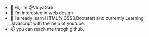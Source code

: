 - 👋 Hi, I’m @VidyaGali
- 👀 I’m interested in web design
- 🌱 I already learn HTML%,CSS3,Bootstart and currently Learning Javascript with the help of youtube.
- 📫 you can reach me throgh github.
<!---
VidyaGali/VidyaGali is a ✨ special ✨ repository because its `README.md` (this file) appears on your GitHub profile.
You can click the Preview link to take a look at your changes.
--->
